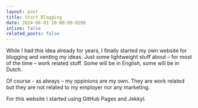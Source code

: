 ```yaml
---
layout: post
title: Start Blogging
date: 2024-08-01 10:00:00-0200
inline: false
related_posts: false
---
```


While I had this idea already for years, I finally started my own website for blogging and venting my ideas. Just some lightweight stuff about – for most of the time – work related stuff. Some will be in English, some will be in Dutch.

Of course - as always – my oppinions are my own. They are work related but they are not related to my employer nor any marketing. 

For this website I started using GitHub Pages and Jekkyl.